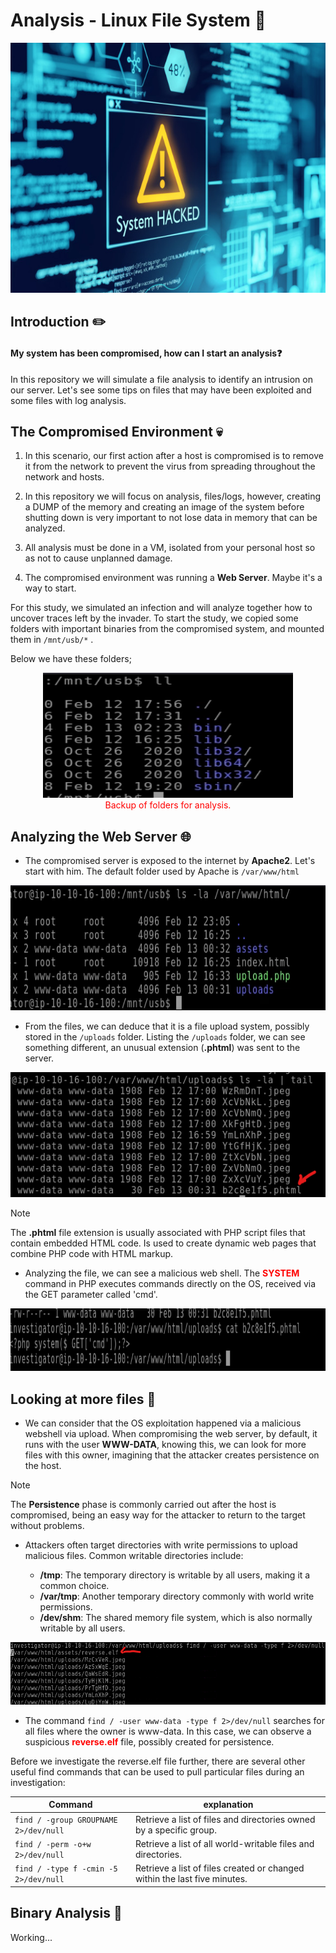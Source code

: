 # Analysis - Linux File System :mag_right:

<p align="center">
  <img width="900" height="400" src="./img/1.png">
</p>

## Introduction :pencil2:

 #### My system has been compromised, how can I start an analysis:question:

In this repository we will simulate a file analysis to identify an intrusion on our server. Let's see some tips on files that may have been exploited and some files with log analysis.



## The Compromised Environment :skull:

1. In this scenario, our first action after a host is compromised is to remove it from the network to prevent the virus from spreading throughout the network and hosts.

2. In this repository we will focus on analysis, files/logs, however, creating a DUMP of the memory and creating an image of the system before shutting down is very important to not lose data in memory that can be analyzed.

3. All analysis must be done in a VM, isolated from your personal host so as not to cause unplanned damage.

4. The compromised environment was running a **Web Server**. Maybe it's a way to start.



For this study, we simulated an infection and will analyze together how to uncover traces left by the invader.
To start the study, we copied some folders with important binaries from the compromised system, and mounted them in ```/mnt/usb/*``` .

Below we have these folders;

<p align="center">
  <img width="400" height="200" src="./img/2.png">
  <br>
  <span style="color:red">Backup of folders for analysis.</span>
</p>

## Analyzing the Web Server :globe_with_meridians:

* The compromised server is exposed to the internet by **Apache2**. Let's start with him. The default folder used by Apache is `/var/www/html`

<p align="center">
  <img width="800" height="200" src="./img/3.png">
  <br>
</p>

* From the files, we can deduce that it is a file upload system, possibly stored in the `/uploads` folder. Listing the `/uploads` folder, we can see something different, an unusual extension (**.phtml**) was sent to the server.

<p align="center">
  <img width="800" height="200" src="./img/4.png">
  <br>
</p>

> [!NOTE]
The **.phtml** file extension is usually associated with PHP script files that contain embedded HTML code. Is used to create dynamic web pages that combine PHP code with HTML markup.

* Analyzing the file, we can see a malicious web shell. The <span style="color:red;">**SYSTEM**</span> command in PHP executes commands directly on the OS, received via the GET parameter called 'cmd'.

<p align="center">
  <img width="800" height="100" src="./img/5.png">
  <br>
</p>

## Looking at more files :page_with_curl:

* We can consider that the OS exploitation happened via a malicious webshell via upload. When compromising the web server, by default, it runs with the user **WWW-DATA**, knowing this, we can look for more files with this owner, imagining that the attacker creates persistence on the host.

> [!NOTE]
The **Persistence** phase is commonly carried out after the host is compromised, being an easy way for the attacker to return to the target without problems.

* Attackers often target directories with write permissions to upload malicious files. Common writable directories include:

    * **/tmp**: The temporary directory is writable by all users, making it a common choice.
    * **/var/tmp**: Another temporary directory commonly with world write permissions.
    * **/dev/shm**: The shared memory file system, which is also normally writable by all users.


<p align="center">
  <img width="800" height="100" src="./img/6.png">
  <br>
</p>

* The command `find / -user www-data -type f 2>/dev/null` searches for all files where the owner is www-data. In this case, we can observe a suspicious <span style="color:red;">**reverse.elf**</span> file, possibly created for persistence.

Before we investigate the reverse.elf file further, there are several other useful find commands that can be used to pull particular files during an investigation:

| Command       |   explanation     |
|------------|------------|
| `find / -group GROUPNAME 2>/dev/null`|Retrieve a list of files and directories owned by a specific group.   |
| `find / -perm -o+w 2>/dev/null`      |Retrieve a list of all world-writable files and directories.  |
| `find / -type f -cmin -5 2>/dev/null`|Retrieve a list of files created or changed within the last five minutes. |

## Binary Analysis :mag_right:

Working...
